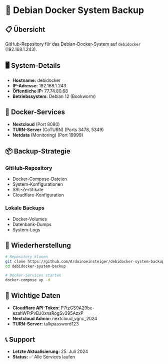 # 🐳 Debian Docker System Backup

## 📋 Übersicht

GitHub-Repository für das Debian-Docker-System auf `debidocker` (192.168.1.243).

## 🖥️ System-Details

- **Hostname:** debidocker
- **IP-Adresse:** 192.168.1.243
- **Öffentliche IP:** 77.74.80.68
- **Betriebssystem:** Debian 12 (Bookworm)

## 🐳 Docker-Services

- **Nextcloud** (Port 8080)
- **TURN-Server** (CoTURN) (Ports 3478, 5349)
- **Netdata** (Monitoring) (Port 19999)

## 📦 Backup-Strategie

### GitHub-Repository
- Docker-Compose-Dateien
- System-Konfigurationen
- SSL-Zertifikate
- Cloudflare-Konfiguration

### Lokale Backups
- Docker-Volumes
- Datenbank-Dumps
- System-Logs

## 🔄 Wiederherstellung

```bash
# Repository klonen
git clone https://github.com/Arduinoeinsteiger/debidocker-system-backup.git
cd debidocker-system-backup

# Docker-Services starten
docker-compose up -d
```

## 🔐 Wichtige Daten

- **Cloudflare API-Token:** P7tzGS9A29be-ezahWFtPvBJ0xnsRogSv395AzxP
- **Nextcloud Admin:** nextcloud_vgnc_2024
- **TURN-Server:** talkpassword123

## 📞 Support

- **Letzte Aktualisierung:** 25. Juli 2024
- **Status:** ✅ Alle Services laufen
